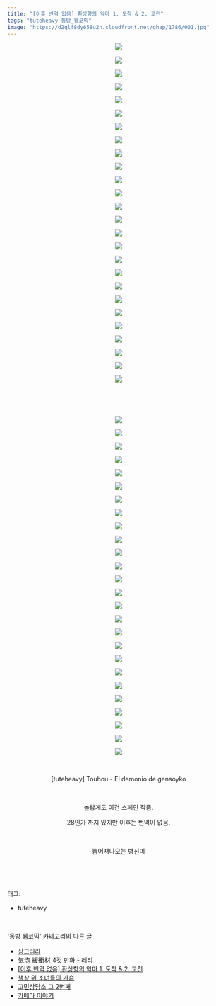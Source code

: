 ```yaml
---
title: "[이후 번역 없음] 환상향의 악마 1. 도착 & 2. 교전"
tags: "tuteheavy 동방_웹코믹"
image: "https://d2qlf8dy658u2n.cloudfront.net/ghap/1786/001.jpg"
---
```

<div class="article">
<p style="text-align: center; clear: none; float: none;"><img src="{{ site.imgserver12 }}/ghap/1786/001.jpg"/></p>
<p style="text-align: center; clear: none; float: none;"><img src="{{ site.imgserver12 }}/ghap/1786/002.jpg"/></p>
<p style="text-align: center; clear: none; float: none;"><img src="{{ site.imgserver12 }}/ghap/1786/003.jpg"/></p>
<p style="text-align: center; clear: none; float: none;"><img src="{{ site.imgserver12 }}/ghap/1786/004.jpg"/></p>
<p style="text-align: center; clear: none; float: none;"><img src="{{ site.imgserver12 }}/ghap/1786/005.jpg"/></p>
<p style="text-align: center; clear: none; float: none;"><img src="{{ site.imgserver12 }}/ghap/1786/006.jpg"/></p>
<p style="text-align: center; clear: none; float: none;"><img src="{{ site.imgserver12 }}/ghap/1786/007.jpg"/></p>
<p style="text-align: center; clear: none; float: none;"><img src="{{ site.imgserver12 }}/ghap/1786/008.jpg"/></p>
<p style="text-align: center; clear: none; float: none;"><img src="{{ site.imgserver12 }}/ghap/1786/009.jpg"/></p>
<p style="text-align: center; clear: none; float: none;"><img src="{{ site.imgserver12 }}/ghap/1786/010.jpg"/></p>
<p style="text-align: center; clear: none; float: none;"><img src="{{ site.imgserver12 }}/ghap/1786/011.jpg"/></p>
<p style="text-align: center; clear: none; float: none;"><img src="{{ site.imgserver12 }}/ghap/1786/012.jpg"/></p>
<p style="text-align: center; clear: none; float: none;"><img src="{{ site.imgserver12 }}/ghap/1786/013.jpg"/></p>
<p style="text-align: center; clear: none; float: none;"><img src="{{ site.imgserver12 }}/ghap/1786/014.jpg"/></p>
<p style="text-align: center; clear: none; float: none;"><img src="{{ site.imgserver12 }}/ghap/1786/015.jpg"/></p>
<p style="text-align: center; clear: none; float: none;"><img src="{{ site.imgserver12 }}/ghap/1786/016.jpg"/></p>
<p style="text-align: center; clear: none; float: none;"><img src="{{ site.imgserver12 }}/ghap/1786/017.jpg"/></p>
<p style="text-align: center; clear: none; float: none;"><img src="{{ site.imgserver12 }}/ghap/1786/018.jpg"/></p>
<p style="text-align: center; clear: none; float: none;"><img src="{{ site.imgserver12 }}/ghap/1786/019.jpg"/></p>
<p style="text-align: center; clear: none; float: none;"><img src="{{ site.imgserver12 }}/ghap/1786/020.jpg"/></p>
<p style="text-align: center; clear: none; float: none;"><img src="{{ site.imgserver12 }}/ghap/1786/021.jpg"/></p>
<p style="text-align: center; clear: none; float: none;"><img src="{{ site.imgserver12 }}/ghap/1786/022.jpg"/></p>
<p style="text-align: center; clear: none; float: none;"><img src="{{ site.imgserver12 }}/ghap/1786/023.jpg"/></p>
<p style="text-align: center; clear: none; float: none;"><img src="{{ site.imgserver12 }}/ghap/1786/024.jpg"/></p>
<p style="text-align: center; clear: none; float: none;"><img src="{{ site.imgserver12 }}/ghap/1786/025.jpg"/></p>
<p style="text-align: center; clear: none; float: none;"><img src="{{ site.imgserver12 }}/ghap/1786/026.jpg"/></p>
<p style="text-align: center; clear: none; float: none;"><br/></p>
<p style="text-align: center; clear: none; float: none;"><br/></p>
<p style="text-align: center; clear: none; float: none;"><img src="{{ site.imgserver12 }}/ghap/1786/027.jpg"/></p>
<p style="text-align: center; clear: none; float: none;"><img src="{{ site.imgserver12 }}/ghap/1786/028.jpg"/></p>
<p style="text-align: center; clear: none; float: none;"><img src="{{ site.imgserver12 }}/ghap/1786/029.jpg"/></p>
<p style="text-align: center; clear: none; float: none;"><img src="{{ site.imgserver12 }}/ghap/1786/030.jpg"/></p>
<p style="text-align: center; clear: none; float: none;"><img src="{{ site.imgserver12 }}/ghap/1786/031.jpg"/></p>
<p style="text-align: center; clear: none; float: none;"><img src="{{ site.imgserver12 }}/ghap/1786/032.jpg"/></p>
<p style="text-align: center; clear: none; float: none;"><img src="{{ site.imgserver12 }}/ghap/1786/033.jpg"/></p>
<p style="text-align: center; clear: none; float: none;"><img src="{{ site.imgserver12 }}/ghap/1786/034.jpg"/></p>
<p style="text-align: center; clear: none; float: none;"><img src="{{ site.imgserver12 }}/ghap/1786/035.jpg"/></p>
<p style="text-align: center; clear: none; float: none;"><img src="{{ site.imgserver12 }}/ghap/1786/036.jpg"/></p>
<p style="text-align: center; clear: none; float: none;"><img src="{{ site.imgserver12 }}/ghap/1786/037.jpg"/></p>
<p style="text-align: center; clear: none; float: none;"><img src="{{ site.imgserver12 }}/ghap/1786/038.jpg"/></p>
<p style="text-align: center; clear: none; float: none;"><img src="{{ site.imgserver12 }}/ghap/1786/039.jpg"/></p>
<p style="text-align: center; clear: none; float: none;"><img src="{{ site.imgserver12 }}/ghap/1786/040.jpg"/></p>
<p style="text-align: center; clear: none; float: none;"><img src="{{ site.imgserver12 }}/ghap/1786/041.jpg"/></p>
<p style="text-align: center; clear: none; float: none;"><img src="{{ site.imgserver12 }}/ghap/1786/042.jpg"/></p>
<p style="text-align: center; clear: none; float: none;"><img src="{{ site.imgserver12 }}/ghap/1786/043.jpg"/></p>
<p style="text-align: center; clear: none; float: none;"><img src="{{ site.imgserver12 }}/ghap/1786/044.jpg"/></p>
<p style="text-align: center; clear: none; float: none;"><img src="{{ site.imgserver12 }}/ghap/1786/045.jpg"/></p>
<p style="text-align: center; clear: none; float: none;"><img src="{{ site.imgserver12 }}/ghap/1786/046.jpg"/></p>
<p style="text-align: center; clear: none; float: none;"><img src="{{ site.imgserver12 }}/ghap/1786/047.jpg"/></p>
<p style="text-align: center; clear: none; float: none;"><img src="{{ site.imgserver12 }}/ghap/1786/048.jpg"/></p>
<p style="text-align: center; clear: none; float: none;"><img src="{{ site.imgserver12 }}/ghap/1786/049.jpg"/></p>
<p style="text-align: center; clear: none; float: none;"><img src="{{ site.imgserver12 }}/ghap/1786/050.jpg"/></p>
<p style="text-align: center; clear: none; float: none;"><img src="{{ site.imgserver12 }}/ghap/1786/051.jpg"/></p>
<p style="text-align: center; clear: none; float: none;"><img src="{{ site.imgserver12 }}/ghap/1786/052.jpg"/></p>
<p style="text-align: center; clear: none; float: none;"><br/></p>
<p style="text-align: center; clear: none; float: none;">[tuteheavy] Touhou - El demonio de gensoyko</p>
<p style="text-align: center; clear: none; float: none;"><br/></p>
<p style="text-align: center; clear: none; float: none;">놀랍게도 이건 스페인 작품.</p>
<p style="text-align: center; clear: none; float: none;">28인가 까지 있지만 이후는 번역이 없음.</p>
<p style="text-align: center; clear: none; float: none;"><br/></p>
<p style="text-align: center; clear: none; float: none;">뿜어져나오는 병신미</p>
<p><br/></p>
</div><br/>
<div class="tagTrail">
<p>태그: </p>
<ul>
<li>tuteheavy</li>
</ul>
</div><br/>
<div class="another">
<p>'동방 웹코믹' 카테고리의 다른 글</p>
<ul>
<li><a href="/ghap_1797">샹그리라</a></li>
<li><a href="/ghap_1789">気泡 緩衝材 4컷 만화 - 레티</a></li>
<li><a href="/ghap_1786">[이후 번역 없음] 환상향의 악마 1. 도착 &amp; 2. 교전</a></li>
<li><a href="/ghap_1769">책상 위 소녀들의 가슴</a></li>
<li><a href="/ghap_1732">고민상담소 그 2번째</a></li>
<li><a href="/ghap_1728">카메라 이야기</a></li>
</ul>
</div><br/>
<div class="cb_module cb_fluid">
<div class="cb_wrt cb_profile">
</div><!-- commentList close -->
</div><br/>

